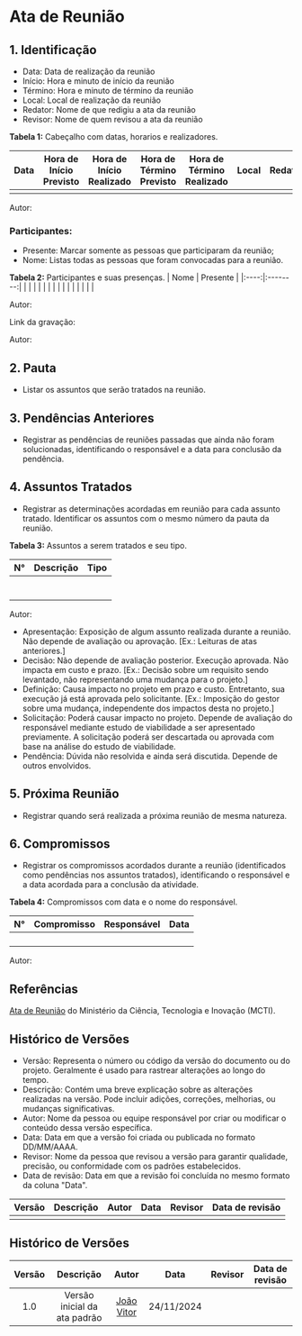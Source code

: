 # Ata de Reunião

## 1. Identificação

* Data: Data de realização da reunião
* Início: Hora e minuto de início da reunião
* Término: Hora e minuto de término da reunião
* Local: Local de realização da reunião
* Redator: Nome de que redigiu a ata da reunião
* Revisor: Nome de quem revisou a ata da reunião

**Tabela 1:** Cabeçalho com datas, horarios e realizadores.

| Data | Hora de Início Previsto | Hora de Início Realizado | Hora de Término Previsto | Hora de Término Realizado | Local | Redator | Projeto | Revisor |
|------------|--------------------------|--------------------------|--------------------------|---------------------------|-------------|-------------|--------------|--------|
|  |  |  |  |  |  |  |  |  |

Autor: 

### Participantes: 

* Presente: Marcar somente as pessoas que participaram da reunião;
* Nome: Listas todas as pessoas que foram convocadas para a reunião.

**Tabela 2:** Participantes e suas presenças.
| Nome | Presente |
|:----:|:--------:|
|  |  |
|  |  |
|  |  |
|  |  |
|  |  |

Autor: 

Link da gravação:

Autor: 

## 2. Pauta

* Listar os assuntos que serão tratados na reunião.

## 3. Pendências Anteriores

* Registrar as pendências de reuniões passadas que ainda não foram solucionadas, identificando o responsável e a data para conclusão da pendência.

## 4. Assuntos Tratados

* Registrar as determinações acordadas em reunião para cada assunto tratado. Identificar os assuntos com o mesmo número da pauta da reunião.

**Tabela 3:** Assuntos a serem tratados e seu tipo.

| N° | Descrição | Tipo   |
|----|-----------|--------|
|  |  |  |
|  |  |  |
|  |  |  |
|  |  |  |
|  |  |  |
|  |  |  |
|  |  |  |

Autor: 

* Apresentação:	Exposição de algum assunto realizada durante a reunião. Não depende de avaliação ou aprovação.
[Ex.: Leituras de atas anteriores.]
* Decisão:	Não depende de avaliação posterior. Execução aprovada. Não impacta em custo e prazo.
[Ex.: Decisão sobre um requisito sendo levantado, não representando uma mudança para o projeto.]
* Definição:	Causa impacto no projeto em prazo e custo.  Entretanto, sua execução já está aprovada pelo solicitante.
[Ex.: Imposição do gestor sobre uma mudança, independente dos impactos desta no projeto.]
* Solicitação:	Poderá causar impacto no projeto.  Depende de avaliação do responsável mediante estudo de viabilidade a ser apresentado previamente. A solicitação poderá ser descartada ou aprovada com base na análise do estudo de viabilidade.
* Pendência:	Dúvida não resolvida e ainda será discutida. Depende de outros envolvidos.


## 5. Próxima Reunião

* Registrar quando será realizada a próxima reunião de mesma natureza.

## 6. Compromissos

* Registrar os compromissos acordados durante a reunião (identificados como pendências nos assuntos tratados), identificando o responsável e a data acordada para a conclusão da atividade.

**Tabela 4:** Compromissos com data e o nome do responsável.

| N° | Compromisso | Responsável | Data |
|----|-------------|-------------|------|
|  |  |  |  |
|  |  |  |  |
|  |  |  |  |
|  |  |  |  |

Autor: 

## Referências

[Ata de Reunião](https://pdp.mctic.gov.br/MCTI-PDP/guidances/examples/Ata%20Reuniao_21C35EC2.html) do Ministério da Ciência, Tecnologia e Inovação (MCTI).

## Histórico de Versões

* Versão: Representa o número ou código da versão do documento ou do projeto. Geralmente é usado para rastrear alterações ao longo do tempo.
* Descrição: Contém uma breve explicação sobre as alterações realizadas na versão. Pode incluir adições, correções, melhorias, ou mudanças significativas.
* Autor: Nome da pessoa ou equipe responsável por criar ou modificar o conteúdo dessa versão específica.
* Data: Data em que a versão foi criada ou publicada no formato DD/MM/AAAA.
* Revisor: Nome da pessoa que revisou a versão para garantir qualidade, precisão, ou conformidade com os padrões estabelecidos.
* Data de revisão: Data em que a revisão foi concluída no mesmo formato da coluna "Data".

| Versão |               Descrição                |   Autor    |    Data    |    Revisor     | Data de revisão |
| :----: | :------------------------------------: | :--------: | :--------: | :------------: | :-------------: |
|  |  |  |  |  |  |

## Histórico de Versões

| Versão |               Descrição                |   Autor    |    Data    |    Revisor     | Data de revisão |
| :----: | :------------------------------------: | :--------: | :--------: | :------------: | :-------------: |
| 1.0 | Versão inicial da ata padrão | [João Vitor](https://github.com/Jauzimm) | 24/11/2024 |  |  |